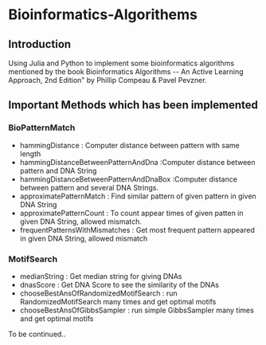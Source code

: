 # Bioinformatics-Algorithems

## Introduction

Using Julia and Python to implement some bioinformatics algorithms mentioned by the book Bioinformatics Algorithms -- An Active Learning Approach, 2nd Edition" by Phillip Compeau &amp; Pavel Pevzner.

## Important Methods which has been implemented 

### BioPatternMatch

- hammingDistance : Computer distance between pattern with same length
- hammingDistanceBetweenPatternAndDna :Computer distance between pattern and DNA String
- hammingDistanceBetweenPatternAndDnaBox :Computer distance between pattern and several DNA Strings.
- approximatePatternMatch : Find similar pattern of given pattern in given DNA String
- approximatePatternCount : To count appear times of given patten in given DNA String, allowed mismatch.
- frequentPatternsWithMismatches : Get most frequent pattern appeared in given DNA String, allowed mismatch

### MotifSearch

- medianString : Get median string for giving DNAs
- dnasScore : Get DNA Score to see the similarity of the DNAs
- chooseBestAnsOfRandomizedMotifSearch : run RandomizedMotifSearch many times and get optimal motifs
- chooseBestAnsOfGibbsSampler : run simple GibbsSampler many times and get optimal motifs

To be continued..

